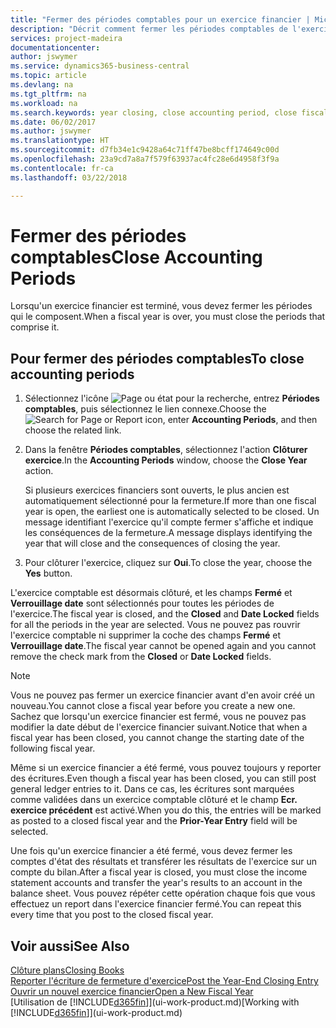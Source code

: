```yaml
---
title: "Fermer des périodes comptables pour un exercice financier | Microsoft Docs"
description: "Décrit comment fermer les périodes comptables de l'exercice financier."
services: project-madeira
documentationcenter: 
author: jswymer
ms.service: dynamics365-business-central
ms.topic: article
ms.devlang: na
ms.tgt_pltfrm: na
ms.workload: na
ms.search.keywords: year closing, close accounting period, close fiscal year, bank account detailed trial balance
ms.date: 06/02/2017
ms.author: jswymer
ms.translationtype: HT
ms.sourcegitcommit: d7fb34e1c9428a64c71ff47be8bcff174649c00d
ms.openlocfilehash: 23a9cd7a8a7f579f63937ac4fc28e6d4958f3f9a
ms.contentlocale: fr-ca
ms.lasthandoff: 03/22/2018

---
```

# <a name="close-accounting-periods"></a><span data-ttu-id="07d8b-103">Fermer des périodes comptables</span><span class="sxs-lookup"><span data-stu-id="07d8b-103">Close Accounting Periods</span></span>
<span data-ttu-id="07d8b-104">Lorsqu'un exercice financier est terminé, vous devez fermer les périodes qui le composent.</span><span class="sxs-lookup"><span data-stu-id="07d8b-104">When a fiscal year is over, you must close the periods that comprise it.</span></span>

## <a name="to-close-accounting-periods"></a><span data-ttu-id="07d8b-105">Pour fermer des périodes comptables</span><span class="sxs-lookup"><span data-stu-id="07d8b-105">To close accounting periods</span></span>
1. <span data-ttu-id="07d8b-106">Sélectionnez l'icône ![Page ou état pour la recherche](media/ui-search/search_small.png "Page ou état pour la recherche"), entrez **Périodes comptables**, puis sélectionnez le lien connexe.</span><span class="sxs-lookup"><span data-stu-id="07d8b-106">Choose the ![Search for Page or Report](media/ui-search/search_small.png "Search for Page or Report icon") icon, enter **Accounting Periods**, and then choose the related link.</span></span>
2. <span data-ttu-id="07d8b-107">Dans la fenêtre **Périodes comptables**, sélectionnez l'action **Clôturer exercice**.</span><span class="sxs-lookup"><span data-stu-id="07d8b-107">In the **Accounting Periods** window, choose the **Close Year** action.</span></span>

    <span data-ttu-id="07d8b-108">Si plusieurs exercices financiers sont ouverts, le plus ancien est automatiquement sélectionné pour la fermeture.</span><span class="sxs-lookup"><span data-stu-id="07d8b-108">If more than one fiscal year is open, the earliest one is automatically selected to be closed.</span></span> <span data-ttu-id="07d8b-109">Un message identifiant l'exercice qu'il compte fermer s'affiche et indique les conséquences de la fermeture.</span><span class="sxs-lookup"><span data-stu-id="07d8b-109">A message displays identifying the year that will close and the consequences of closing the year.</span></span>
3. <span data-ttu-id="07d8b-110">Pour clôturer l'exercice, cliquez sur **Oui**.</span><span class="sxs-lookup"><span data-stu-id="07d8b-110">To close the year, choose the **Yes** button.</span></span>

<span data-ttu-id="07d8b-111">L'exercice comptable est désormais clôturé, et les champs **Fermé** et **Verrouillage date** sont sélectionnés pour toutes les périodes de l'exercice.</span><span class="sxs-lookup"><span data-stu-id="07d8b-111">The fiscal year is closed, and the **Closed** and **Date Locked** fields for all the periods in the year are selected.</span></span> <span data-ttu-id="07d8b-112">Vous ne pouvez pas rouvrir l'exercice comptable ni supprimer la coche des champs **Fermé** et **Verrouillage date**.</span><span class="sxs-lookup"><span data-stu-id="07d8b-112">The fiscal year cannot be opened again and you cannot remove the check mark from the **Closed** or **Date Locked** fields.</span></span>

> [!NOTE]  
>   <span data-ttu-id="07d8b-113">Vous ne pouvez pas fermer un exercice financier avant d'en avoir créé un nouveau.</span><span class="sxs-lookup"><span data-stu-id="07d8b-113">You cannot close a fiscal year before you create a new one.</span></span> <span data-ttu-id="07d8b-114">Sachez que lorsqu'un exercice financier est fermé, vous ne pouvez pas modifier la date début de l'exercice financier suivant.</span><span class="sxs-lookup"><span data-stu-id="07d8b-114">Notice that when a fiscal year has been closed, you cannot change the starting date of the following fiscal year.</span></span>

<span data-ttu-id="07d8b-115">Même si un exercice financier a été fermé, vous pouvez toujours y reporter des écritures.</span><span class="sxs-lookup"><span data-stu-id="07d8b-115">Even though a fiscal year has been closed, you can still post general ledger entries to it.</span></span> <span data-ttu-id="07d8b-116">Dans ce cas, les écritures sont marquées comme validées dans un exercice comptable clôturé et le champ **Ecr. exercice précédent** est activé.</span><span class="sxs-lookup"><span data-stu-id="07d8b-116">When you do this, the entries will be marked as posted to a closed fiscal year and the **Prior-Year Entry** field will be selected.</span></span>

<span data-ttu-id="07d8b-117">Une fois qu'un exercice financier a été fermé, vous devez fermer les comptes d'état des résultats et transférer les résultats de l'exercice sur un compte du bilan.</span><span class="sxs-lookup"><span data-stu-id="07d8b-117">After a fiscal year is closed, you must close the income statement accounts and transfer the year's results to an account in the balance sheet.</span></span> <span data-ttu-id="07d8b-118">Vous pouvez répéter cette opération chaque fois que vous effectuez un report dans l'exercice financier fermé.</span><span class="sxs-lookup"><span data-stu-id="07d8b-118">You can repeat this every time that you post to the closed fiscal year.</span></span>

## <a name="see-also"></a><span data-ttu-id="07d8b-119">Voir aussi</span><span class="sxs-lookup"><span data-stu-id="07d8b-119">See Also</span></span>
[<span data-ttu-id="07d8b-120">Clôture plans</span><span class="sxs-lookup"><span data-stu-id="07d8b-120">Closing Books</span></span>](year-close-books.md)  
[<span data-ttu-id="07d8b-121">Reporter l'écriture de fermeture d'exercice</span><span class="sxs-lookup"><span data-stu-id="07d8b-121">Post the Year-End Closing Entry</span></span>](year-how-post-year-end-close-entry.md)  
[<span data-ttu-id="07d8b-122">Ouvrir un nouvel exercice financier</span><span class="sxs-lookup"><span data-stu-id="07d8b-122">Open a New Fiscal Year</span></span>](finance-how-open-new-fiscal-year.md)  
<span data-ttu-id="07d8b-123">[Utilisation de [!INCLUDE[d365fin](includes/d365fin_md.md)]](ui-work-product.md)</span><span class="sxs-lookup"><span data-stu-id="07d8b-123">[Working with [!INCLUDE[d365fin](includes/d365fin_md.md)]](ui-work-product.md)</span></span>

